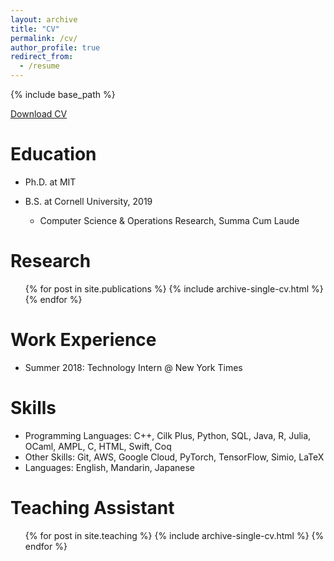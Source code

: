 ```yaml
---
layout: archive
title: "CV"
permalink: /cv/
author_profile: true
redirect_from:
  - /resume
---
```


{% include base_path %}

[Download CV](./files/cv.pdf)

Education
======
* Ph.D. at MIT

* B.S. at Cornell University, 2019
  - Computer Science & Operations Research, Summa Cum Laude


<!-- Research Experience
======
* Summer 2015: Research Assistant
  * Github University
  * Duties included: Tagging issues
  * Supervisor: Professor Git

* Fall 2015: Research Assistant
  * Github University
  * Duties included: Merging pull requests
  * Supervisor: Professor Hub -->



Research
======
  <ul>{% for post in site.publications %}
    {% include archive-single-cv.html %}
  {% endfor %}</ul>


Work Experience
======
  * Summer 2018: Technology Intern @ New York Times

<!-- Talks
======
  <ul>{% for post in site.talks %}
    {% include archive-single-talk-cv.html %}
  {% endfor %}</ul> -->

Skills
======
* Programming Languages: C++, Cilk Plus, Python, SQL, Java, R, Julia, OCaml, AMPL, C, HTML, Swift, Coq
* Other Skills:  Git, AWS, Google Cloud, PyTorch, TensorFlow, Simio, LaTeX
* Languages: English, Mandarin, Japanese

Teaching Assistant
======
  <ul>{% for post in site.teaching %}
    {% include archive-single-cv.html %}
  {% endfor %}</ul>



<!-- * Skill 1
* Skill 2
  * Sub-skill 2.1
  * Sub-skill 2.2
  * Sub-skill 2.3
* Skill 3 -->

<!-- Service and leadership
======
* Currently signed in to 43 different slack teams -->
